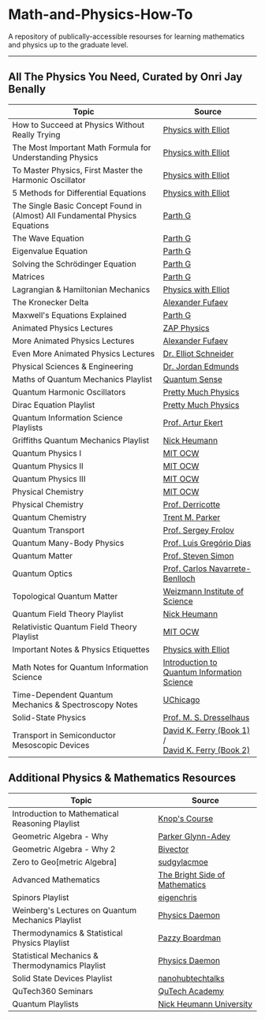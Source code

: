 # Math-and-Physics-How-To
A repository of publically-accessible resourses for learning mathematics and physics up to the graduate level.

_______________________________________________________________________________________________________________

## All The Physics You Need, Curated by Onri Jay Benally

| Topic | Source |
|---|---|
| How to Succeed at Physics Without Really Trying | [Physics with Elliot](https://youtu.be/kC6U900CvwY) |
| The Most Important Math Formula for Understanding Physics | [Physics with Elliot](https://youtu.be/HQsZG8Yxb7w) |
| To Master Physics, First Master the Harmonic Oscillator | [Physics with Elliot](https://youtu.be/bmGqhM-tUk4) |
| 5 Methods for Differential Equations | [Physics with Elliot](https://youtu.be/0kY3Wpvutfs) |
| The Single Basic Concept Found in (Almost) All Fundamental Physics Equations | [Parth G](https://youtu.be/MbTW_-FN_cw?si=XFewQVQIvZFbGeCg) |
| The Wave Equation | [Parth G](https://youtu.be/ub7lok-JQJE) |
| Eigenvalue Equation | [Parth G](https://youtu.be/zejh5yNkFpc) |
| Solving the Schrödinger Equation | [Parth G](https://youtu.be/sPZWtZ8vt1w?si=Y8tdbrBEe7O5J7gK) |
| Matrices | [Parth G](https://youtu.be/Ujvy2-o1I9c) |
| Lagrangian & Hamiltonian Mechanics | [Physics with Elliot](https://youtu.be/0DHNGtsmmH8?si=hNMKA_s8YzH8hvX9) |
| The Kronecker Delta | [Alexander Fufaev](https://youtu.be/nUxaL444Uv0?si=1nSHp7f2fNk0MJFc) |
| Maxwell's Equations Explained | [Parth G](https://www.youtube.com/playlist?list=PLOlz9q28K2e6aNgl1zt1xccyy4Ofl3YAk) |
| Animated Physics Lectures | [ZAP Physics](https://www.youtube.com/@zapphysics/playlists) |
| More Animated Physics Lectures | [Alexander Fufaev](https://www.youtube.com/playlist?list=PLTjLwQcqQzNKzSAxJxKpmOtAriFS5wWy4) |
| Even More Animated Physics Lectures | [Dr. Elliot Schneider](https://www.youtube.com/@PhysicswithElliot/playlists) |
| Physical Sciences & Engineering | [Dr. Jordan Edmunds](https://www.youtube.com/@JordanEdmundsEECS/playlists) |
| Maths of Quantum Mechanics Playlist | [Quantum Sense](https://www.youtube.com/playlist?list=PL8ER5-vAoiHAWm1UcZsiauUGPlJChgNXC) |
| Quantum Harmonic Oscillators | [Pretty Much Physics](https://www.youtube.com/playlist?list=PL4_IZ0OM6KAmJ7h9Uo6fgIf_98SQWKaso) |
| Dirac Equation Playlist | [Pretty Much Physics](https://www.youtube.com/playlist?list=PL4_IZ0OM6KAmTSkgtxxSkrL4eRea0OY9U) |
| Quantum Information Science Playlists | [Prof. Artur Ekert](https://www.youtube.com/@ArturEkert/playlists) |
| Griffiths Quantum Mechanics Playlist | [Nick Heumann](https://www.youtube.com/playlist?list=PLXS_wzQAoIt6UQel7ZyXhfC3_FDMOeeiW) |
| Quantum Physics I | [MIT OCW](https://www.youtube.com/playlist?list=PLUl4u3cNGP60cspQn3N9dYRPiyVWDd80G) |
| Quantum Physics II | [MIT OCW](https://www.youtube.com/playlist?list=PLUl4u3cNGP60QlYNsy52fctVBOlk-4lYx) |
| Quantum Physics III | [MIT OCW](https://www.youtube.com/playlist?list=PLUl4u3cNGP60Zcz8LnCDFI8RPqRhJbb4L) |
| Physical Chemistry | [MIT OCW](https://www.youtube.com/playlist?list=PLUl4u3cNGP62RsEHXe48Imi9-87FzQaJg) |
| Physical Chemistry | [Prof. Derricotte](https://www.youtube.com/@ProfessorDerricotte/playlists) |
| Quantum Chemistry | [Trent M. Parker](https://www.youtube.com/playlist?list=PLm8ZSArAXicLTRn3cJyyU1TiU7n_Pp4X1) |
| Quantum Transport | [Prof. Sergey Frolov](https://youtube.com/playlist?list=PLtTPtV8SRcxjedflXwNPSI_fxvxwUCjsd) |
| Quantum Many-Body Physics | [Prof. Luis Gregório Dias](https://youtube.com/playlist?list=PL6FyrZIBwD8LMWizZW1FUN2dS_l44yuiy) |
| Quantum Matter | [Prof. Steven Simon](https://youtube.com/playlist?list=PLrNpJOaBSWSCrLUO_tuKa5l5YJl0JNr1z) |
| Quantum Optics | [Prof. Carlos Navarrete-Benlloch](https://www.youtube.com/playlist?list=PLQOPozM-bhZrWIyxwD_sMe9Q0HvwMzJNS) |
| Topological Quantum Matter | [Weizmann Institute of Science](https://youtube.com/@topologicalquantummatter-w4105?si=6ctZZZoEbKOUOVlI) |
| Quantum Field Theory Playlist | [Nick Heumann](https://www.youtube.com/playlist?list=PLXS_wzQAoIt7GxSRwCaicaSdeKqzYSUq4) |
| Relativistic Quantum Field Theory Playlist | [MIT OCW](https://www.youtube.com/playlist?list=PLUl4u3cNGP61AV6bhf4mB3tCyWQrI_uU5) |
| Important Notes & Physics Etiquettes | [Physics with Elliot](https://www.physicswithelliot.com/all-notes) |
| Math Notes for Quantum Information Science| [Introduction to Quantum Information Science](https://qubit.guide/some-mathematical-preliminaries) |
| Time-Dependent Quantum Mechanics & Spectroscopy Notes | [UChicago](https://tdqms.uchicago.edu) |
| Solid-State Physics | [Prof. M. S. Dresselhaus](https://web.mit.edu/6.732/www/texts.html)|
| Transport in Semiconductor Mesoscopic Devices | [David K. Ferry (Book 1)](https://iopscience.iop.org/book/mono/978-0-7503-3139-5) / <br> [David K. Ferry (Book 2)](https://iopscience.iop.org/book/mono/978-0-7503-1103-8) |


## Additional Physics & Mathematics Resources

| Topic | Source |
|---|---|
| Introduction to Mathematical Reasoning Playlist | [Knop's Course](https://youtube.com/playlist?list=PLxYr6TaF_SDU9ovvxPGAxI0dXfPgwhfBl&si=aTWKeeDbTgRDBDsn) |
| Geometric Algebra - Why | [Parker Glynn-Adey](https://youtu.be/PGZNYGwsXTw?si=Jm1y1pB8WRbmG21G) |
| Geometric Algebra - Why 2 | [Bivector](https://youtu.be/m7v2IUJtC3g?si=SDmPDs2yDzDBktnZ) |
| Zero to Geo[metric Algebra] | [sudgylacmoe](https://youtube.com/playlist?list=PLVuwZXwFua-0Ks3rRS4tIkswgUmDLqqRy&si=TCmjMbomOjzW0GyW) |
| Advanced Mathematics | [The Bright Side of Mathematics](https://www.youtube.com/@brightsideofmaths/playlists) |
| Spinors Playlist | [eigenchris](https://youtube.com/playlist?list=PLJHszsWbB6hoOo_wMb0b6T44KM_ABZtBs&si=RvKpojxj7defv5SQ) |
| Weinberg's Lectures on Quantum Mechanics Playlist | [Physics Daemon](https://youtube.com/playlist?list=PLy8F8dLvbGgAzZOng2Gc5OLpU1VRLh9jL&si=FEdUbLUEUK-UKnHi) |
| Thermodynamics & Statistical Physics Playlist | [Pazzy Boardman](https://youtube.com/playlist?list=PLVjZPwRzdu40ZWkRxvwjan9ZyIbVexzOK&si=EtjiJQyTwqjiolas) |
| Statistical Mechanics & Thermodynamics Playlist | [Physics Daemon](https://youtube.com/playlist?list=PLy8F8dLvbGgCkqDPlM_t7oUdFREVoCxrd&si=UMaSqN7D_Ib_5L7L)|
| Solid State Devices Playlist | [nanohubtechtalks](https://youtube.com/playlist?list=PLtkeUZItwHK4Y5WBNdkc5zKUi3m3WbGHo&si=Y4rKg68Gjijpw1WG) |
| QuTech360 Seminars | [QuTech Academy](https://youtube.com/playlist?list=PL5jmbd6SJYnOyp8OP-ZME8GgTlLFXbrqO&si=Dsfc8N0bf5hbIQbx) |
| Quantum Playlists  | [Nick Heumann University](https://www.youtube.com/@NickHeumannUniversity/playlists) |


